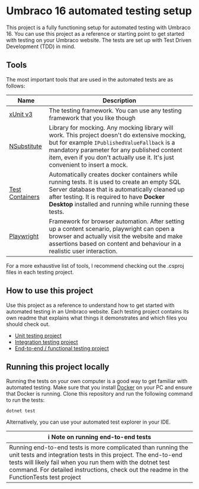 # Umbraco 16 automated testing setup

This project is a fully functioning setup for automated testing with Umbraco 16. You can use this project as a reference or starting point to get started with testing on your Umbraco website. The tests are set up with Test Driven Development (TDD) in mind.

## Tools

The most important tools that are used in the automated tests are as follows:

| Name                                           | Description                                                                                                                                                                                                                                                                 |
| ---------------------------------------------- | --------------------------------------------------------------------------------------------------------------------------------------------------------------------------------------------------------------------------------------------------------------------------- |
| [xUnit v3](https://xunit.net/?tabs=cs)         | The testing framework. You can use any testing framework that you like though                                                                                                                                                                                               |
| [NSubstitute](https://nsubstitute.github.io/)  | Library for mocking. Any mocking library will work. This project doesn't do extensive mocking, but for example `IPublishedValueFallback` is a mandatory parameter for any published content item, even if you don't actually use it. It's just convenient to insert a mock. |
| [Test Containers](https://testcontainers.com/) | Automatically creates docker containers while running tests. It is used to create an empty SQL Server database that is automatically cleaned up after testing. It is required to have **Docker Desktop** installed and running while running these tests.                   |
| [Playwright](https://playwright.dev/dotnet/)   | Framework for browser automation. After setting up a content scenario, playwright can open a browser and actually visit the website and make assertions based on content and behaviour in a realistic user interaction.                                                     |

For a more exhaustive list of tools, I recommend checking out the .csproj files in each testing project.

## How to use this project

Use this project as a reference to understand how to get started with automated testing in an Umbraco website. Each testing project contains its own readme that explains what things it demonstrates and which files you should check out.

- [Unit testing project](./test/TestingExample.Website.UnitTests/)
- [Integration testing project](./test/TestingExample.Website.IntegrationTests/)
- [End-to-end / functional testing project](./test/TestingExample.Website.FunctionalTests/)

## Running this project locally

Running the tests on your own computer is a good way to get familiar with automated testing. Make sure that you install [Docker](https://www.docker.com/) on your PC and ensure that Docker is running. Clone this repository and run the following command to run the tests:

```
dotnet test
```

Alternatively, you can use your automated test explorer in your IDE.

| ℹ️ Note on running end-to-end tests |
|---|
| Running end-to-end tests is more complicated than running the unit tests and integration tests in this project. The end-to-end tests will likely fail when you run them with the dotnet test command. For detailed instructions, check out the readme in the FunctionTests test project |
